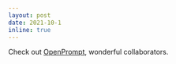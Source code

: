 ```yaml
---
layout: post
date: 2021-10-1
inline: true
---
```


Check out [OpenPrompt](https://github.com/thunlp/OpenPrompt), wonderful collaborators.